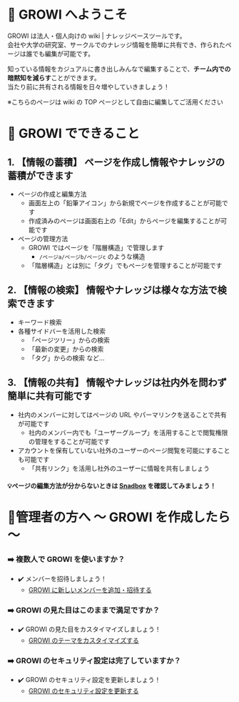 # :tada: GROWI へようこそ

GROWI は法人・個人向けの wiki | ナレッジベースツールです。  
会社や大学の研究室、サークルでのナレッジ情報を簡単に共有でき、作られたページは誰でも編集が可能です。

知っている情報をカジュアルに書き出しみんなで編集することで、**チーム内での暗黙知を減らす**ことができます。  
当たり前に共有される情報を日々増やしていきましょう！

<div class="alert alert-primary" role="alert">
※こちらのページは wiki の TOP ページとして自由に編集してご活用ください
</div>

# :beginner: GROWI でできること
## 1. **【情報の蓄積】** ページを作成し情報やナレッジの蓄積ができます
- ページの作成と編集方法 
    - 画面左上の「鉛筆アイコン」から新規でページを作成することが可能です
    - 作成済みのページは画面右上の「Edit」からページを編集することが可能です
- ページの管理方法
    - GROWI ではページを「階層構造」で管理します
        - ` /ページa/ページb/ページc ` のような構造
    - 「階層構造」とは別に「タグ」でもページを管理することが可能です

## 2. **【情報の検索】** 情報やナレッジは様々な方法で検索できます
- キーワード検索
- 各種サイドバーを活用した検索
    - 「ページツリー」からの検索
    - 「最新の変更」からの検索
    - 「タグ」からの検索 など…

## 3. **【情報の共有】** 情報やナレッジは社内外を問わず簡単に共有可能です
- 社内のメンバーに対してはページの URL やパーマリンクを送ることで共有が可能です
    - 社内のメンバー内でも「ユーザーグループ」を活用することで閲覧権限の管理をすることが可能です
- アカウントを保有していない社外のユーザーのページ閲覧を可能にすることも可能です
    - 「共有リンク」を活用し社外のユーザーに情報を共有しましょう

#### :bulb:ページの編集方法が分からないときは [Snadbox](/Sandbox) を確認してみましょう！


# :wrench:管理者の方へ ～ GROWI を作成したら～

### :arrow_right: 複数人で GROWI を使いますか？
- :heavy_check_mark: メンバーを招待しましょう！
    - [GROWI に新しいメンバーを追加・招待する](https://docs.growi.org/ja/admin-guide/management-cookbook/user-management.html#%E6%96%B0%E8%A6%8F%E3%83%A6%E3%83%BC%E3%82%B6%E3%83%BC%E3%81%AE%E4%BB%AE%E7%99%BA%E8%A1%8C)

### :arrow_right: GROWI の見た目はこのままで満足ですか？
- :heavy_check_mark: GROWI の見た目をカスタイマイズしましょう！
    - [GROWI のテーマをカスタイマイズする](/admin/customize)

### :arrow_right: GROWI のセキュリティ設定は完了していますか？
- :heavy_check_mark: GROWI のセキュリティ設定を更新しましょう！
    - [GROWI のセキュリティ設定を更新する](/admin/security)

